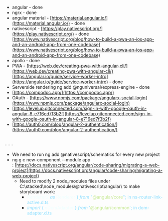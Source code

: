 * angular - done
* ngrx - done
* angular material - [https://material.angular.io/](https://material.angular.io/) \- done
* nativescript - [https://play.nativescript.org/](https://play.nativescript.org/) \- done [https://www.nativescript.org/blog/how-to-build-a-pwa-an-ios-app-and-an-android-app-from-one-codebase](https://www.nativescript.org/blog/how-to-build-a-pwa-an-ios-app-and-an-android-app-from-one-codebase)
* apollo - done
* PWA - [https://web.dev/creating-pwa-with-angular-cli/](https://web.dev/creating-pwa-with-angular-cli/) [https://angular.io/guide/service-worker-intro](https://angular.io/guide/service-worker-intro) \- done
* Serverside rendering ng add @nguniversal/express-engine - done
* [https://compodoc.app/](https://compodoc.app/)
* OAuth - [https://www.npmjs.com/package/angularx-social-login](https://www.npmjs.com/package/angularx-social-login)
* [https://levelup.gitconnected.com/sign-in-with-google-oauth-in-angular-8-e716ed7f3b2f](https://levelup.gitconnected.com/sign-in-with-google-oauth-in-angular-8-e716ed7f3b2f)
* [https://auth0.com/blog/angular-2-authentication/](https://auth0.com/blog/angular-2-authentication/)

<br>
- - -

* We need to run ng add @nativescript/schematics for every new project
* ng g c new-component --module app : [https://docs.nativescript.org/angular/code-sharing/migrating-a-web-project](https://docs.nativescript.org/angular/code-sharing/migrating-a-web-project)
    * Need to modify 2 node\_modules files under C:\stacked\node\_modules\\@nativescript\angular\ to make storyboard work:
        * <span class="colour" style="color: rgb(238, 255, 255);">Renderer2</span><span class="colour" style="color: rgb(240, 113, 120);"> </span><span class="colour" style="color: rgb(137, 221, 255);">*as*</span><span class="colour" style="color: rgb(240, 113, 120);"> </span><span class="colour" style="color: rgb(238, 255, 255);">Renderer</span><span class="colour" style="color: rgb(240, 113, 120);"> </span><span class="colour" style="color: rgb(137, 221, 255);">}</span><span class="colour" style="color: rgb(238, 255, 255);"> </span><span class="colour" style="color: rgb(137, 221, 255);">*from*</span><span class="colour" style="color: rgb(238, 255, 255);"> </span><span class="colour" style="color: rgb(137, 221, 255);">"</span><span class="colour" style="color: rgb(195, 232, 141);">@angular/core</span><span class="colour" style="color: rgb(137, 221, 255);">"; in ns-router-link-active.d.ts</span>
        * <span class="colour" style="color: rgb(137, 221, 255);">*import*</span><span class="colour" style="color: rgb(238, 255, 255);"> </span><span class="colour" style="color: rgb(137, 221, 255);">{</span><span class="colour" style="color: rgb(240, 113, 120);"> </span><span class="colour" style="color: rgb(238, 255, 255);">ɵDomAdapter</span><span class="colour" style="color: rgb(240, 113, 120);"> </span><span class="colour" style="color: rgb(137, 221, 255);">}</span><span class="colour" style="color: rgb(238, 255, 255);"> </span><span class="colour" style="color: rgb(137, 221, 255);">*from*</span><span class="colour" style="color: rgb(238, 255, 255);"> </span><span class="colour" style="color: rgb(137, 221, 255);">'</span><span class="colour" style="color: rgb(195, 232, 141);">@angular/common</span><span class="colour" style="color: rgb(137, 221, 255);">'; in dom-adapter.d.ts</span>